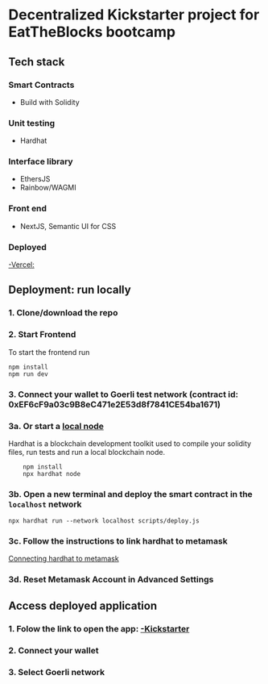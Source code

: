 # Decentralized Kickstarter project for EatTheBlocks bootcamp

## Tech stack

### Smart Contracts

- Build with Solidity

### Unit testing

- Hardhat

### Interface library

- EthersJS
- Rainbow/WAGMI

### Front end

- NextJS, Semantic UI for CSS

### Deployed

[-Vercel:](https://kickstarter-five.vercel.app/)

## Deployment: run locally

### 1. Clone/download the repo

### 2. Start Frontend

To start the frontend run

```
npm install
npm run dev
```

### 3. Connect your wallet to Goerli test network (contract id: 0xEF6cF9a03c9B8eC471e2E53d8f7841CE54ba1671)

### 3a. Or start a [local node](https://hardhat.org/getting-started/#connecting-a-wallet-or-dapp-to-hardhat-network)

Hardhat is a blockchain development toolkit used to compile your solidity files, run tests and run a local blockchain node.

```
	npm install
	npx hardhat node
```

### 3b. Open a new terminal and deploy the smart contract in the `localhost` network

```
npx hardhat run --network localhost scripts/deploy.js
```

### 3c. Follow the instructions to link hardhat to metamask

[Connecting hardhat to metamask](https://support.chainstack.com/hc/en-us/articles/4408642503449-Using-MetaMask-with-a-Hardhat-node)

### 3d. Reset Metamask Account in Advanced Settings

## Access deployed application

### 1. Folow the link to open the app: [-Kickstarter](https://kickstarter-five.vercel.app/)

### 2. Connect your wallet

### 3. Select Goerli network
